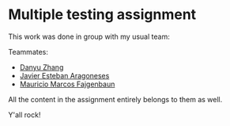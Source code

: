 # Multiple testing assignment

This work was done in group with my usual team:

Teammates:

- [Danyu Zhang](https://github.com/danyuz)
- [Javier Esteban Aragoneses](https://github.com/JavierEA1)
- [Mauricio Marcos Fajgenbaun](https://github.com/MauMau93)

All the content in the assignment entirely belongs to them as well.

Y'all rock!